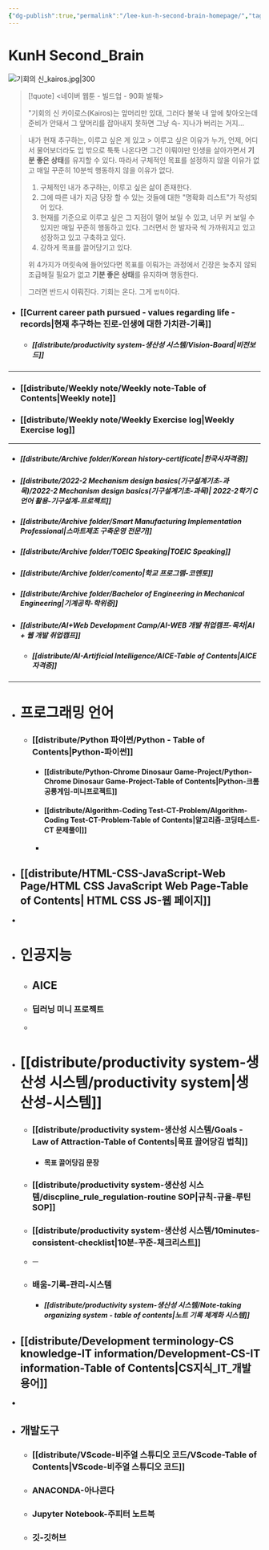 ```yaml
---
{"dg-publish":true,"permalink":"/lee-kun-h-second-brain-homepage/","tags":["gardenEntry"],"noteIcon":""}
---
```


# KunH Second_Brain

![기회의 신_kairos.jpg|300](/img/user/%EC%B2%A8%EB%B6%80%ED%8C%8C%EC%9D%BC/%EA%B8%B0%ED%9A%8C%EC%9D%98%20%EC%8B%A0_kairos.jpg)

> [!quote]
> <네이버 웹툰 - 빌드업 - 90화 발췌>
> 
> "기회의 신 카이로스(Kairos)는 앞머리만 있대, 그러다 불쑥 내 앞에 찾아오는데 준비가 안돼서 그 앞머리를 잡아내지 못하면 그냥 슥- 지나가 버리는 거지...

> 내가 현재 추구하는, 이루고 싶은 게 있고 > 이루고 싶은 이유가 누가, 언제, 어디서 물어보더라도 입 밖으로 툭툭 나온다면 그건 이뤄야만 인생을 살아가면서 **기분 좋은 상태**를 유지할 수 있다. 따라서 구체적인 목표를 설정하지 않을 이유가 없고 매일 꾸준히 10분씩 행동하지 않을 이유가 없다.
> 	
> 1. 구체적인 내가 추구하는, 이루고 싶은 삶이 존재한다.
> 2. 그에 따른 내가 지금 당장 할 수 있는 것들에 대한 "명확화 리스트"가 작성되어 있다.
> 3. 현재를 기준으로 이루고 싶은 그 지점이 멀어 보일 수 있고, 너무 커 보일 수 있지만 매일 꾸준히 행동하고 있다. 그러면서 한 발자국 씩 가까워지고 있고 성장하고 있고 구축하고 있다.
> 4. 강하게 목표를 끌어당기고 있다.
> 
> 위 4가지가 머릿속에 들어있다면 목표를 이뤄가는 과정에서 긴장은 늦추지 않되 조급해질 필요가 없고 **기분 좋은 상태**를 유지하며 행동한다.  
> 
> 그러면 반드시 이뤄진다. 기회는 온다. 그게 `법칙`이다.

- ### [[Current career path pursued - values ​​regarding life - records\|현재 추구하는 진로-인생에 대한 가치관-기록]]
	- ##### [[distribute/productivity system-생산성 시스템/Vision-Board\|비전보드]]

----
- ### [[distribute/Weekly note/Weekly note-Table of Contents\|Weekly note]]
- ### [[distribute/Weekly note/Weekly Exercise Iog\|Weekly Exercise Iog]]

----
- ##### [[distribute/Archive folder/Korean history-certificate\|한국사자격증]]
- ##### [[distribute/2022-2 Mechanism design basics(기구설계기초-과목)/2022-2 Mechanism design basics(기구설계기초-과목)\| 2022-2학기 C언어 활용-기구설계-프로젝트]]
- ##### [[distribute/Archive folder/Smart Manufacturing Implementation Professional\|스마트제조 구축운영 전문가]]
- ##### [[distribute/Archive folder/TOEIC Speaking\|TOEIC Speaking]]
- ##### [[distribute/Archive folder/comento\|학교 프로그램-코멘토]]
- ##### [[distribute/Archive folder/Bachelor of Engineering in Mechanical Engineering\|기계공학-학위증]]
- ##### [[distribute/AI+Web Development Camp/AI-WEB 개발 취업캠프-목차\|AI + 웹 개발 취업캠프]]
	- ##### [[distribute/AI-Artificial Intelligence/AICE-Table of Contents\|AICE 자격증]]

----

- # 프로그래밍 언어
	- ### [[distribute/Python 파이썬/Python - Table of Contents\|Python-파이썬]]
		- #### [[distribute/Python-Chrome Dinosaur Game-Project/Python-Chrome Dinosaur Game-Project-Table of Contents\|Python-크롬 공룡게임-미니프로젝트]]
		- #### [[distribute/Algorithm-Coding Test-CT-Problem/Algorithm-Coding Test-CT-Problem-Table of Contents\|알고리즘-코딩테스트-CT 문제풀이]]
		- 
	
- ## [[distribute/HTML-CSS-JavaScript-Web Page/HTML CSS JavaScript Web Page-Table of Contents\| HTML CSS JS-웹 페이지]]
- 
- # 인공지능
	- ## AICE
	- ### 딥러닝 미니 프로젝트
	- 
	
- # [[distribute/productivity system-생산성 시스템/productivity system\|생산성-시스템]]
	- ### [[distribute/productivity system-생산성 시스템/Goals - Law of Attraction-Table of Contents\|목표 끌어당김 법칙]]
		- #### 목표 끌어당김 문장
	- ### [[distribute/productivity system-생산성 시스템/discpline_rule_regulation-routine SOP\|규칙-규율-루틴SOP]]
	- ### [[distribute/productivity system-생산성 시스템/10minutes-consistent-checklist\|10분-꾸준-체크리스트]]
	- ㅡ
	- ### 배움-기록-관리-시스템
		- ##### [[distribute/productivity system-생산성 시스템/Note-taking organizing system - table of contents\|노트 기록 체계화 시스템]]
	
- ## [[distribute/Development terminology-CS knowledge-IT information/Development-CS-IT information-Table of Contents\|CS지식_IT_개발용어]]
- 
- ## 개발도구
	- ### [[distribute/VScode-비주얼 스튜디오 코드/VScode-Table of Contents\|VScode-비주얼 스튜디오 코드]]
	- ### ANACONDA-아나콘다
	- ### Jupyter Notebook-주피터 노트북
	- ### 깃-깃허브
	

